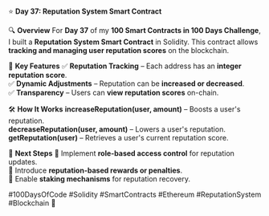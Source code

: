 ⭐ **Day 37: Reputation System Smart Contract**

 🔍 **Overview**
For **Day 37** of my **100 Smart Contracts in 100 Days Challenge**, I built a **Reputation System Smart Contract** in Solidity. This contract allows **tracking and managing user reputation scores** on the blockchain.

 📜 **Key Features**
✅ **Reputation Tracking** – Each address has an **integer reputation score**.  
✅ **Dynamic Adjustments** – Reputation can be **increased or decreased**.  
✅ **Transparency** – Users can **view reputation scores** on-chain.  

 🛠️ **How It Works**
 **increaseReputation(user, amount)** – Boosts a user's reputation.  
 **decreaseReputation(user, amount)** – Lowers a user's reputation.  
 **getReputation(user)** – Retrieves a user's current reputation score.  

 🔗 **Next Steps**
🔹 Implement **role-based access control** for reputation updates.  
🔹 Introduce **reputation-based rewards or penalties**.  
🔹 Enable **staking mechanisms** for reputation recovery.  

#100DaysOfCode #Solidity #SmartContracts #Ethereum #ReputationSystem #Blockchain 🚀
